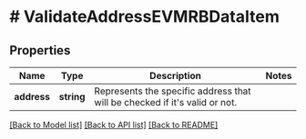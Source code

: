 # # ValidateAddressEVMRBDataItem

## Properties

Name | Type | Description | Notes
------------ | ------------- | ------------- | -------------
**address** | **string** | Represents the specific address that will be checked if it&#39;s valid or not. |

[[Back to Model list]](../../README.md#models) [[Back to API list]](../../README.md#endpoints) [[Back to README]](../../README.md)
